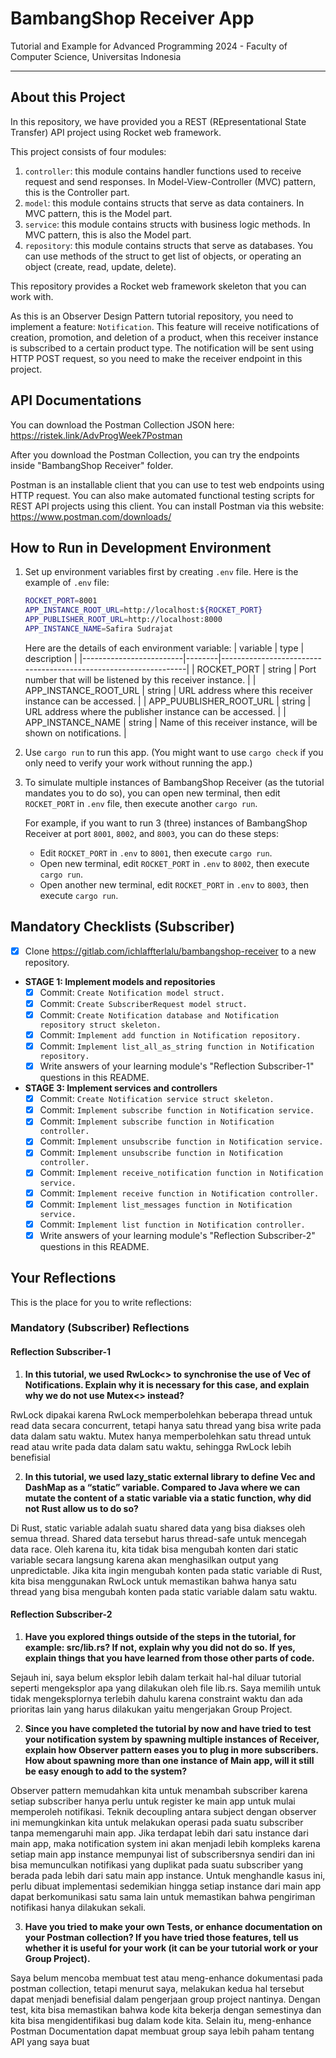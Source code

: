 # BambangShop Receiver App
Tutorial and Example for Advanced Programming 2024 - Faculty of Computer Science, Universitas Indonesia

---

## About this Project
In this repository, we have provided you a REST (REpresentational State Transfer) API project using Rocket web framework.

This project consists of four modules:
1.  `controller`: this module contains handler functions used to receive request and send responses.
    In Model-View-Controller (MVC) pattern, this is the Controller part.
2.  `model`: this module contains structs that serve as data containers.
    In MVC pattern, this is the Model part.
3.  `service`: this module contains structs with business logic methods.
    In MVC pattern, this is also the Model part.
4.  `repository`: this module contains structs that serve as databases.
    You can use methods of the struct to get list of objects, or operating an object (create, read, update, delete).

This repository provides a Rocket web framework skeleton that you can work with.

As this is an Observer Design Pattern tutorial repository, you need to implement a feature: `Notification`.
This feature will receive notifications of creation, promotion, and deletion of a product, when this receiver instance is subscribed to a certain product type.
The notification will be sent using HTTP POST request, so you need to make the receiver endpoint in this project.

## API Documentations

You can download the Postman Collection JSON here: https://ristek.link/AdvProgWeek7Postman

After you download the Postman Collection, you can try the endpoints inside "BambangShop Receiver" folder.

Postman is an installable client that you can use to test web endpoints using HTTP request.
You can also make automated functional testing scripts for REST API projects using this client.
You can install Postman via this website: https://www.postman.com/downloads/

## How to Run in Development Environment
1.  Set up environment variables first by creating `.env` file.
    Here is the example of `.env` file:
    ```bash
    ROCKET_PORT=8001
    APP_INSTANCE_ROOT_URL=http://localhost:${ROCKET_PORT}
    APP_PUBLISHER_ROOT_URL=http://localhost:8000
    APP_INSTANCE_NAME=Safira Sudrajat
    ```
    Here are the details of each environment variable:
    | variable                | type   | description                                                     |
    |-------------------------|--------|-----------------------------------------------------------------|
    | ROCKET_PORT             | string | Port number that will be listened by this receiver instance.    |
    | APP_INSTANCE_ROOT_URL   | string | URL address where this receiver instance can be accessed.       |
    | APP_PUUBLISHER_ROOT_URL | string | URL address where the publisher instance can be accessed.       |
    | APP_INSTANCE_NAME       | string | Name of this receiver instance, will be shown on notifications. |
2.  Use `cargo run` to run this app.
    (You might want to use `cargo check` if you only need to verify your work without running the app.)
3.  To simulate multiple instances of BambangShop Receiver (as the tutorial mandates you to do so),
    you can open new terminal, then edit `ROCKET_PORT` in `.env` file, then execute another `cargo run`.

    For example, if you want to run 3 (three) instances of BambangShop Receiver at port `8001`, `8002`, and `8003`, you can do these steps:
    -   Edit `ROCKET_PORT` in `.env` to `8001`, then execute `cargo run`.
    -   Open new terminal, edit `ROCKET_PORT` in `.env` to `8002`, then execute `cargo run`.
    -   Open another new terminal, edit `ROCKET_PORT` in `.env` to `8003`, then execute `cargo run`.

## Mandatory Checklists (Subscriber)
-   [x] Clone https://gitlab.com/ichlaffterlalu/bambangshop-receiver to a new repository.
-   **STAGE 1: Implement models and repositories**
    -   [x] Commit: `Create Notification model struct.`
    -   [x] Commit: `Create SubscriberRequest model struct.`
    -   [x] Commit: `Create Notification database and Notification repository struct skeleton.`
    -   [x] Commit: `Implement add function in Notification repository.`
    -   [x] Commit: `Implement list_all_as_string function in Notification repository.`
    -   [x] Write answers of your learning module's "Reflection Subscriber-1" questions in this README.
-   **STAGE 3: Implement services and controllers**
    -   [x] Commit: `Create Notification service struct skeleton.`
    -   [x] Commit: `Implement subscribe function in Notification service.`
    -   [x] Commit: `Implement subscribe function in Notification controller.`
    -   [x] Commit: `Implement unsubscribe function in Notification service.`
    -   [x] Commit: `Implement unsubscribe function in Notification controller.`
    -   [x] Commit: `Implement receive_notification function in Notification service.`
    -   [x] Commit: `Implement receive function in Notification controller.`
    -   [x] Commit: `Implement list_messages function in Notification service.`
    -   [x] Commit: `Implement list function in Notification controller.`
    -   [x] Write answers of your learning module's "Reflection Subscriber-2" questions in this README.

## Your Reflections
This is the place for you to write reflections:

### Mandatory (Subscriber) Reflections

#### Reflection Subscriber-1

1. **In this tutorial, we used RwLock<> to synchronise the use of Vec of Notifications. Explain why it is necessary for this case, and explain why we do not use Mutex<> instead?**

RwLock dipakai karena RwLock memperbolehkan beberapa thread untuk read data secara concurrent, tetapi hanya satu thread yang bisa write pada data dalam satu waktu. Mutex hanya memperbolehkan satu thread untuk read atau write pada data dalam satu waktu, sehingga RwLock lebih benefisial 

2. **In this tutorial, we used lazy_static external library to define Vec and DashMap as a “static” variable. Compared to Java where we can mutate the content of a static variable via a static function, why did not Rust allow us to do so?**

Di Rust, static variable adalah suatu shared data yang bisa diakses oleh semua thread. Shared data tersebut harus thread-safe untuk mencegah data race. Oleh karena itu, kita tidak bisa mengubah konten dari static variable secara langsung karena akan menghasilkan output yang unpredictable. Jika kita ingin mengubah konten pada static variable di Rust, kita bisa menggunakan RwLock untuk memastikan bahwa hanya satu thread yang bisa mengubah konten pada static variable dalam satu waktu.

#### Reflection Subscriber-2

1. **Have you explored things outside of the steps in the tutorial, for example: src/lib.rs? If not, explain why you did not do so. If yes, explain things that you have learned from those other parts of code.**

Sejauh ini, saya belum eksplor lebih dalam terkait hal-hal diluar tutorial seperti mengeksplor apa yang dilakukan oleh file lib.rs. Saya memilih untuk tidak mengeksplornya terlebih dahulu karena constraint waktu dan ada prioritas lain yang harus dilakukan yaitu mengerjakan Group Project.

2. **Since you have completed the tutorial by now and have tried to test your notification system by spawning multiple instances of Receiver, explain how Observer pattern eases you to plug in more subscribers. How about spawning more than one instance of Main app, will it still be easy enough to add to the system?**

Observer pattern memudahkan kita untuk menambah subscriber karena setiap subscriber hanya perlu untuk register ke main app untuk mulai memperoleh notifikasi. Teknik decoupling antara subject dengan observer ini memungkinkan kita untuk melakukan operasi pada suatu subscriber tanpa memengaruhi main app. Jika terdapat lebih dari satu instance dari main app, maka notification system ini akan menjadi lebih kompleks karena setiap main app instance mempunyai list of subscribersnya sendiri dan ini bisa memunculkan notifikasi yang duplikat pada suatu subscriber yang berada pada lebih dari satu main app instance. Untuk menghandle kasus ini, perlu dibuat implementasi sedemikian hingga setiap instance dari main app dapat berkomunikasi satu sama lain untuk memastikan bahwa pengiriman notifikasi hanya dilakukan sekali.

3. **Have you tried to make your own Tests, or enhance documentation on your Postman collection? If you have tried those features, tell us whether it is useful for your work (it can be your tutorial work or your Group Project).**

Saya belum mencoba membuat test atau meng-enhance dokumentasi pada postman collection, tetapi menurut saya, melakukan kedua hal tersebut dapat menjadi benefisial dalam pengerjaan group project nantinya. Dengan test, kita bisa memastikan bahwa kode kita bekerja dengan semestinya dan kita bisa mengidentifikasi bug dalam kode kita. Selain itu, meng-enhance Postman Documentation dapat membuat group saya lebih paham tentang API yang saya buat
